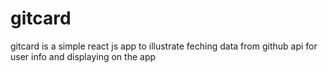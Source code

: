 # gitcard

gitcard is a simple react js app to illustrate feching data from github api for user info and displaying on the app

